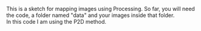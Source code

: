 This is a sketch for mapping images using Processing. 
So far, you will need the code, a folder named "data" and your images inside that folder.  
In this code I am using the P2D method.
